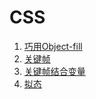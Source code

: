 # CSS

1. [巧用Object-fill](https://github.com/Yvan2415/tanon/blob/main/Css/01.html)
2. [关键帧](https://github.com/Yvan2415/tanon/blob/main/Css/02.html)
3. [关键帧结合变量](https://github.com/Yvan2415/tanon/blob/main/Css/03.html)
4. [拟态](https://github.com/Yvan2415/tanon/blob/main/Css/04.html)
